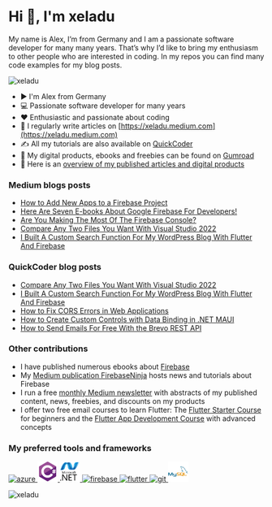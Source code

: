 # Hi 👋, I'm xeladu

My name is Alex, I’m from Germany and I am a passionate software developer for many many years. That’s why I’d like to bring my enthusiasm to other people who are interested in coding. In my repos you can find many code examples for my blog posts.

<p align="left"> <img src="https://komarev.com/ghpvc/?username=xeladu&label=Profile%20views&color=44ff00&style=plastic" alt="xeladu" /> </p>

- ▶  I'm Alex from Germany
- 💻 Passionate software developer for many years
- ❤  Enthusiastic and passionate about coding
- 📝 I regularly write articles on [https://xeladu.medium.com](https://xeladu.medium.com)
- ✍ All my tutorials are also available on [QuickCoder](https://quickcoder.org)
- 🏬 My digital products, ebooks and freebies can be found on [Gumroad](https://xeladu.gumroad.com)
- 📙 Here is an [overview of my published articles and digital products](https://xeladu.medium.com/%E2%84%B9-xeladus-info-point-find-quickly-what-you-need-bbe620e97d8c)

### Medium blogs posts
<!-- BLOG-POST-LIST:START -->
- [How to Add New Apps to a Firebase Project](https://medium.com/firebase-ninja/how-to-add-new-apps-to-a-firebase-project-39b1223d04a3?source=rss-ae1e6291afc3------2)
- [Here Are Seven E-books About Google Firebase For Developers!](https://medium.com/firebase-ninja/here-are-six-e-books-about-google-firebase-for-developers-39be0266f74c?source=rss-ae1e6291afc3------2)
- [Are You Making The Most Of The Firebase Console?](https://medium.com/the-shortform/are-you-making-the-most-of-the-firebase-console-d13dd829ba31?source=rss-ae1e6291afc3------2)
- [Compare Any Two Files You Want With Visual Studio 2022](https://xeladu.medium.com/compare-any-two-files-you-want-with-visual-studio-2022-37c5b1a51ba?source=rss-ae1e6291afc3------2)
- [I Built A Custom Search Function For My WordPress Blog With Flutter And Firebase](https://levelup.gitconnected.com/i-built-a-custom-search-function-for-my-wordpress-blog-with-flutter-and-firebase-45ff1a2711a9?source=rss-ae1e6291afc3------2)
<!-- BLOG-POST-LIST:END -->

### QuickCoder blog posts
<!-- QC-BLOG-POST-LIST:START -->
- [Compare Any Two Files You Want With Visual Studio 2022](https://quickcoder.org/vs-compare-files/?utm_source=rss&utm_medium=rss&utm_campaign=vs-compare-files)
- [I Built A Custom Search Function For My WordPress Blog With Flutter And Firebase](https://quickcoder.org/custom-search-function-for-wordpress-with-flutter-and-firebase/?utm_source=rss&utm_medium=rss&utm_campaign=custom-search-function-for-wordpress-with-flutter-and-firebase)
- [How to Fix CORS Errors in Web Applications](https://quickcoder.org/how-to-fix-cors-errors/?utm_source=rss&utm_medium=rss&utm_campaign=how-to-fix-cors-errors)
- [How to Create Custom Controls with Data Binding in .NET MAUI](https://quickcoder.org/how-to-create-custom-controls-with-data-binding-in-net-maui/?utm_source=rss&utm_medium=rss&utm_campaign=how-to-create-custom-controls-with-data-binding-in-net-maui)
- [How to Send Emails For Free With the Brevo REST API](https://quickcoder.org/free-emails-brevo-rest-api/?utm_source=rss&utm_medium=rss&utm_campaign=free-emails-brevo-rest-api)
<!-- QC-BLOG-POST-LIST:END -->

### Other contributions

- I have published numerous ebooks about [Firebase](https://xeladu.gumroad.com/?tags=firebase)
- My [Medium publication FirebaseNinja](https://quickcoder.org/flutter-app-development-course/) hosts news and tutorials about Firebase
- I run a free [monthly Medium newsletter](http://mn.quickcoder.org) with abstracts of my published content, news, freebies, and discounts on my products
- I offer two free email courses to learn Flutter: The [Flutter Starter Course](https://quickcoder.org/flutter-starter-course/) for beginners and the [Flutter App Development Course](https://quickcoder.org/flutter-app-development-course/) with advanced concepts

### My preferred tools and frameworks
 <p>
  <a href="https://azure.microsoft.com/en-in/" target="_blank" rel="noreferrer"> <img src="https://www.vectorlogo.zone/logos/microsoft_azure/microsoft_azure-icon.svg" alt="azure" width="40" height="40"/> </a> 
  <a href="https://www.w3schools.com/cs/" target="_blank" rel="noreferrer"> <img src="https://raw.githubusercontent.com/devicons/devicon/master/icons/csharp/csharp-original.svg" alt="csharp" width="40" height="40"/> </a> 
  <a href="https://dotnet.microsoft.com/" target="_blank" rel="noreferrer"> <img src="https://raw.githubusercontent.com/devicons/devicon/master/icons/dot-net/dot-net-original-wordmark.svg" alt="dotnet" width="40" height="40"/> </a> 
  <a href="https://firebase.google.com/" target="_blank" rel="noreferrer"> <img src="https://www.vectorlogo.zone/logos/firebase/firebase-icon.svg" alt="firebase" width="40" height="40"/> </a> 
  <a href="https://flutter.dev" target="_blank" rel="noreferrer"> <img src="https://www.vectorlogo.zone/logos/flutterio/flutterio-icon.svg" alt="flutter" width="40" height="40"/> </a> 
  <a href="https://git-scm.com/" target="_blank" rel="noreferrer"> <img src="https://www.vectorlogo.zone/logos/git-scm/git-scm-icon.svg" alt="git" width="40" height="40"/> </a> 
  <a href="https://www.mysql.com/" target="_blank" rel="noreferrer"> <img src="https://raw.githubusercontent.com/devicons/devicon/master/icons/mysql/mysql-original-wordmark.svg" alt="mysql" width="40" height="40"/> </a> 
  </p>
  
  <p><img src="https://github-readme-stats.vercel.app/api/top-langs?username=xeladu&show_icons=true&theme=synthwave&locale=en&layout=compact" alt="xeladu" /></p>

